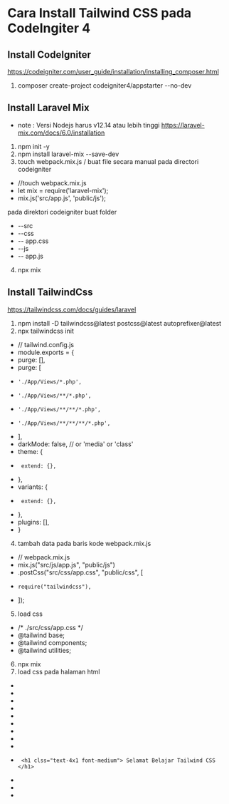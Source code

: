 # Cara Install Tailwind CSS pada CodeIngiter 4
## Install CodeIgniter
https://codeigniter.com/user_guide/installation/installing_composer.html
1. composer create-project codeigniter4/appstarter --no-dev 
## Install Laravel Mix
* note : Versi Nodejs harus v12.14 atau lebih tinggi
https://laravel-mix.com/docs/6.0/installation 
1. npm init -y  
2. npm install laravel-mix --save-dev 
3. touch webpack.mix.js / buat file secara manual pada directori codeigniter
* //touch webpack.mix.js
* let mix = require('laravel-mix');
* mix.js('src/app.js', 'public/js');

pada direktori codeigniter buat folder 

* --src
*  --css
*    -- app.css
*  --js
*    -- app.js
4. npx mix
## Install TailwindCss
https://tailwindcss.com/docs/guides/laravel
1. npm install -D tailwindcss@latest postcss@latest autoprefixer@latest
2. npx tailwindcss init
* // tailwind.config.js
*  module.exports = {
*   purge: [],
*   purge: [
*     './App/Views/*.php',
*     './App/Views/**/*.php',
*     './App/Views/**/**/*.php',
*     './App/Views/**/**/**/*.php',
*   ],
*    darkMode: false, // or 'media' or 'class'
*    theme: {
*      extend: {},
*    },
*    variants: {
*      extend: {},
*    },
*    plugins: [],
*  }
  
4. tambah data pada baris kode webpack.mix.js
* // webpack.mix.js
*  mix.js("src/js/app.js", "public/js")
*    .postCss("src/css/app.css", "public/css", [
*     require("tailwindcss"),
*    ]);
    
5. load css 
* /* ./src/css/app.css */
* @tailwind base;
* @tailwind components;
* @tailwind utilities; 

6. npx mix
7. load css pada halaman html 
*  <!doctype html>
*  <head>
*    <!-- ... --->
*   <meta charset="UTF-8" />
*   <meta name="viewport" content="width=device-width, initial-scale=1.0" />
*   <link href="/css/app.css" rel="stylesheet">
*  </head>
*  <body>
*    <div class="min-h-screen bg-gray-100 flax justify-center items-center">
*      <h1 clss="text-4x1 font-medium"> Selamat Belajar Tailwind CSS </h1>
*    </div>
*  </body>
*  <!-- ... --->
